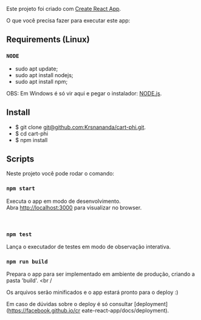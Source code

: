 Este projeto foi criado com [Create React App](https://github.com/facebook/create-react-app). <br />
 
 O que você precisa fazer para executar este app:
 
 ## Requirements (Linux)
 
 ### `NODE`
 
 * sudo apt update;
 * sudo apt install nodejs;
 * sudo apt install npm;
 
 OBS: Em Windows é só vir aqui e pegar o instalador: [NODE.js](http://nodejs.org/).
 
 ## Install
 
 - $ git clone [git@github.com:Krsnananda/cart-phi.git](git@github.com:Krsnananda/cart-phi.git).
 - $ cd cart-phi
 - $ npm install 
 
 ## Scripts
 
 Neste projeto você pode rodar o comando:
 
 ### `npm start`
 
 Executa o app em modo de desenvolvimento. <br />
 Abra [http://localhost:3000](http://localhost:3000) para visualizar no browser.
 
 <br />
 
 ### `npm test`
 
 Lança o executador de testes em modo de observação interativa. <br />
 
 ### `npm run build`
 
 Prepara o app para ser implementado em ambiente de produção, criando a pasta 'build'. <br /
 >
 
 Os arquivos serão minificados e o app estará pronto para o deploy :)
 
 Em caso de dúvidas sobre o deploy é só consultar [deployment](https://facebook.github.io/cr
 eate-react-app/docs/deployment).
